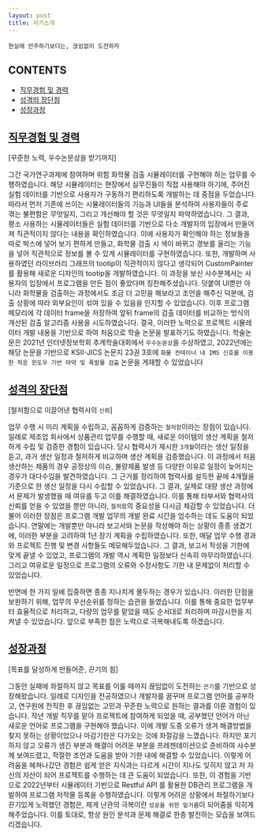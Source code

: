 ```yaml
---
layout: post
title: 자기소개
---
```


`현실에 안주하기보다는, 끊임없이 도전하자`

## CONTENTS
- [직무경험 및 경력](#the-start)
- [성격의 장단점](#the-middle)
- [성장과정](#the-end)

## [직무경험 및 경력](#the-start)


[꾸준한 노력, 우수논문상을 받기까지]

그간 국가연구과제에 참여하며 위험 화학물 검출 시뮬레이터를 구현해야 하는 업무를 수행하였습니다. 해당 시뮬레이터는 현장에서 실무진들이 직접 사용해야 하기에, 주어진 실험 데이터를 기반으로 사용자가 구동하기 편리하도록 개발하는 데 중점을 두었습니다.
따라서 먼저 기존에 쓰이는 시뮬레이터들의 기능과 UI들을 분석하여 사용자들이 주로 겪는 불편함은 무엇일지, 그리고 개선해야 할 것은 무엇일지 파악하였습니다. 그 결과, 평소 사용하는 시뮬레이터들은 실험 데이터를 기반으로 다소 개발자의 입장에서 만들어져 직관적이지 않다는 내용을 확인하였습니다. 이에 사용자가 확인해야 하는 정보들을 따로 박스에 넣어 보기 편하게 만들고, 화학물 검출 시 색이 바뀌고 경보를 울리는 기능을 넣어 직관적으로 정보를 볼 수 있게 시뮬레이터를 구현하였습니다.
또한, 개발하며 사용하였던 라이브러리 그래프의 tootip이 직관적이지 않다고 생각되어 CustomPainter를 활용해 새로운 디자인의 tootip을 개발하였습니다.
이 과정을 보신 사수분께서는 사용자의 입장에서 프로그램을 만든 점이 좋았다며 칭찬해주셨습니다. 덧붙여 UI뿐만 아니라 화학물을 검출하는 과정에서도 조금 더 고민을 해보라고 조언을 해주신 덕분에, 검출 상황에 따라 외부요인이 섞여 있을 수 있음을 인지할 수 있었습니다. 이후 프로그램 메모리에 각 데이터 frame을 저장하여 앞뒤 frame의 검출 데이터를 비교하는 방식의 개선된 검출 알고리즘 사용을 시도하였습니다. 결국, 이러한 노력으로 프로젝트 시뮬레이터 개발 내용을 기반으로 하여 처음으로 학술 논문을 발표하기도 하였습니다. 학술논문은 2021년 인터넷정보학회 추계학술대회에서 `우수논문상`을 수상하였고, 2022년에는 해당 논문을 기반으로 KSII-JICS 논문지 23권 3호에 `화물 컨테이너 내 IMS 신호를 이용한 적응 윈도우 기반 마약 및 폭발물 검출` 논문을 게재할 수 있었습니다

## [성격의 장단점](#the-middle)


[철저함으로 이끌어낸 협력사의 `신뢰`]

업무 수행 시 미리 계획을 수립하고, 꼼꼼하게 검증하는 `철저함`이라는 장점이 있습니다. 일례로 제조업 회사에서 상품관리 업무를 수행할 때, 새로운 아이템의 생산 계획을 철저하게 수립 및 검증한 경험이 있습니다. 당시 협력사가 제시한 `3개월`이라는 생산 일정을 듣고, 과거 생산 일정과 철저하게 비교하며 생산 계획을 검증했습니다. 이 과정에서 처음 생산하는 제품의 경우 공정상의 이슈, 불량제품 발생 등 다양한 이유로 일정이 늦어지는 경우가 대다수임을 발견하였습니다. 그 근거를 정리하여 협력사를 설득한 끝에 4개월을 기준으로 한 생산 일정을 다시 수립할 수 있었습니다. 그 결과, 실제로 대량 생산 과정에서 문제가 발생했을 때 여유를 두고 이를 해결하였습니다. 이를 통해 타부서와 협력사의 신뢰를 얻을 수 있었을 뿐만 아니라, `철저함`의 중요성을 다시금 체감할 수 있었습니다.
더불어 이러한 장점은 프로그램 개발 업무의 개발 완료 시간을 엄수하는 데도 도움이 되었습니다. 연말에는 개발뿐만 아니라 보고서와 논문을 작성해야 하는 상황이 종종 생겼기에, 이러한 부분을 고려하여 1년 장기 계획을 수립하였습니다. 또한, 매달 업무 수행 경과와 프로젝트 진행 및 변경 사항들도 메모해두었습니다. 그 결과, 보고서 작성을 기한에 맞게 끝낼 수 있었고, 프로그램의 개발 역시 계획한 일정보다 신속히 마무리하였습니다. 그리고 여유로운 일정으로 프로그램의 오류와 수정사항도 기한 내 문제없이 처리할 수 있었습니다.

반면에 한 가지 일에 집중하면 종종 지나치게 몰두하는 경우가 있습니다. 이러한 단점을 보완하기 위해, 업무의 우선순위를 정하는 습관을 들였습니다. 이를 통해 중요한 업무부터 효율적으로 처리하고, 다량의 업무를 맡았을 때도 순서대로 처리하며 마감시한을 지켜낼 수 있었습니다. 앞으로 부족한 점은 노력으로 극복해내도록 하겠습니다.

## [성장과정](#the-end)


[목표를 달성하게 만들어준, 끈기의 힘]

그동안 실패에 좌절하지 않고 목표를 이룰 때까지 끊임없이 도전하는 `끈기`를 기반으로 성장해왔습니다. 일례로 디자인을 전공하였으나 개발자를 꿈꾸며 프로그램 언어를 공부하고, 연구원에 전직한 후 끊임없는 고민과 꾸준한 노력으로 원하는 결과를 이룬 경험이 있습니다.
작년 개발 직무를 맡아 프로젝트에 참여하게 되었을 때, 공부했던 언어가 아닌 새로운 언어로 프로그램을 구현해야 했습니다. 이에 개발 도중 오류가 생겨 해결방법을 찾지 못하는 상황이었으나 마감기한은 다가오는 것에 좌절감을 느꼈습니다. 하지만 포기하지 않고 오류가 생긴 부분과 해결이 어려운 부분을 프레젠테이션으로 준비하여 사수분께 보여드렸고, 적절한 조언과 도움을 받아 기한 내에 해결할 수 있었습니다. 이렇게 어려움을 헤쳐나갔던 경험은 쉽게 얻은 지식과는 다르게 시간이 지나도 잊히지 않고 저 자신의 자산이 되어 프로젝트를 수행하는 데 큰 도움이 되었습니다.
또한, 이 경험을 기반으로 2022년부터 시뮬레이터 기반으로 Restful API 를 활용한 DB관리 프로그램을 개발하여 프로그램 저작물 등록을 수행하였습니다. 이렇게 어려운 상황에서 좌절하기보다 끈기있게 노력했던 경험은, 제게 난관의 극복이란 `성공을 위한 밑거름`이 되어줌을 익히게 해주었습니다. 이를 토대로, 항상 원인 분석과 문제 해결로 한층 발전하는 모습을 보여드리겠습니다.
